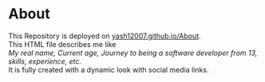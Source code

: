 # About

This Repository is deployed on <a href='https://yash12007.github.io/About'>yash12007.github.io/About</a>.
<br>
This HTML file describes me like
<br>
<i>My real name, Current age, Journey to being a software developer from 13, skills, experience, etc.</i>
<br>
It is fully created with a dynamic look with social media links.
